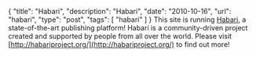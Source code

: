 {
  "title": "Habari",
  "description": "Habari",
  "date": "2010-10-16",
  "url": "habari",
  "type": "post",
  "tags": [
    "habari"
  ]
}
This site is running [Habari](http://habariproject.org/), a state-of-the-art publishing platform!  Habari is a community-driven project created and supported by people from all over the world.  Please visit [http://habariproject.org/](http://habariproject.org/) to find out more!
